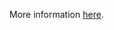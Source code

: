 More information [here](https://docs.prismacloud.io/en/enterprise-edition/policy-reference/aws-policies/aws-general-policies/bc-aws-2-53).

